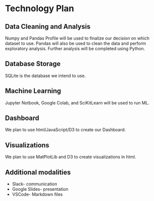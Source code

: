# Technology Plan

## Data Cleaning and Analysis

Numpy and Pandas Profile will be used to finalize our decision on which dataset to use.  Pandas will also be used to clean the data and perform exploratory analysis. Further analysis will be completed using Python.

## Database Storage

SQLite is the database we intend to use.

## Machine Learning

Jupyter Notbook, Google Colab, and SciKitLearn will be used to run ML.

## Dashboard

We plan to use html/JavaScript/D3 to create our Dashboard.

## Visualizations

We plan to use MatPlotLib and D3 to create visualizations in html.

## Additional modalities

- Slack- communication
- Google Slides- presentation
- VSCode- Markdown files

